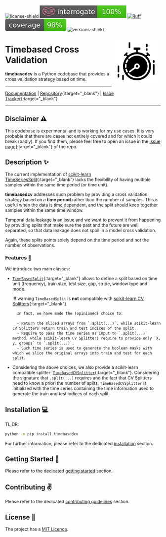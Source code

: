 
![license-shield](https://img.shields.io/github/license/FBruzzesi/timebasedcv)
![interrogate-badge](img/interrogate-shield.svg)
[![Ruff](https://img.shields.io/endpoint?url=https://raw.githubusercontent.com/astral-sh/ruff/main/assets/badge/v2.json)](https://github.com/astral-sh/ruff)
![coverage-badge](img/coverage.svg)
![versions-shield](https://img.shields.io/pypi/pyversions/timebasedcv)

<img src="img/timebasedcv-logo.svg" width=160 height=160 align="right">

# Timebased Cross Validation

**timebasedcv** is a Python codebase that provides a cross validation strategy based on time.

---

[Documentation](https://fbruzzesi.github.io/timebasedcv) | [Repository](https://github.com/fbruzzesi/timebasedcv){:target="_blank"} | [Issue Tracker](https://github.com/fbruzzesi/timebasedcv/issues){:target="_blank"}

---

## Disclaimer ⚠️

This codebase is experimental and is working for my use cases. It is very probable that there are cases not entirely covered and for which it could break (badly). If you find them, please feel free to open an issue in the [issue page](https://github.com/FBruzzesi/timebasedcv/issues/new){:target="_blank"} of the repo.

## Description ✨

The current implementation of [scikit-learn TimeSeriesSplit](https://scikit-learn.org/stable/modules/generated/sklearn.model_selection.TimeSeriesSplit.html){:target="_blank"} lacks the flexibility of having multiple samples within the same time period (or time unit).

**timebasedcv** addresses such problem by providing a cross validation strategy based on a **time period** rather than the number of samples. This is useful when the data is time dependent, and the split should keep together samples within the same time window.

Temporal data leakage is an issue and we want to prevent it from happening by providing splits that make sure the past and the future are well separated, so that data leakage does not spoil in a model cross validation.

Again, these splits points solely depend on the time period and not the number of observations.

### Features 📜

We introduce two main classes:

- [`TimeBasedSplit`](api/timebasedcv.md#timebasedcv.core.TimeBasedSplit){:target="_blank"} allows to define a split based on time unit (frequency), train size, test size, gap, stride, window type and mode.

    !!! warning
        `TimeBasedSplit` is **not** compatible with [scikit-learn CV Splitters](https://scikit-learn.org/stable/common_pitfalls.html#id3){:target="_blank"}.

        In fact, we have made the (opinioned) choice to:

        - Return the sliced arrays from `.split(...)`, while scikit-learn CV Splitters return train and test indices of the split.
        - Require to pass the time series as input to `.split(...)` method, while scikit-learn CV Splitters require to provide only `X, y, groups` to `.split(...)`.
        - Such time series is used to generate the boolean masks with which we slice the original arrays into train and test for each split.

- Considering the above choices, we also provide a scikit-learn compatible splitter: [`TimeBasedCVSplitter`](api/sklearn.md#timebasedcv.sklearn.TimeBasedCVSplitter){:target="_blank"}. Considering the signature that `.split(...)` requires and the fact that CV Splitters need to know a priori the number of splits, `TimeBasedCVSplitter` is initialized with the time series containing the time information used to generate the train and test indices of each split.

## Installation 💻

TL;DR:

```bash
python -m pip install timebasedcv
```

For further information, please refer to the dedicated [installation](installation.md) section.

## Getting Started 🏃

Please refer to the dedicated [getting started](user-guide/getting-started.md) section.

## Contributing ✌️

Please refer to the dedicated [contributing guidelines](contribute.md) section.

## License 👀

The project has a [MIT Licence](https://github.com/FBruzzesi/timebasedcv/blob/main/LICENSE).
